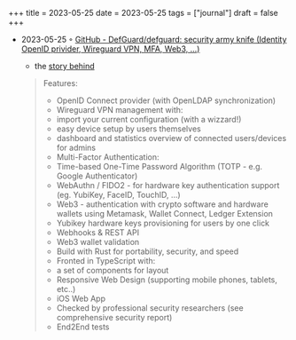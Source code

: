 +++
title = 2023-05-25
date = 2023-05-25
tags = ["journal"]
draft = false
+++

-   2023-05-25 ◦ [GitHub - DefGuard/defguard: security army knife (Identity OpenID privider, Wireguard VPN, MFA, Web3, ...)](https://github.com/DefGuard/defguard)

    -   the [story behind](https://teonite.com/blog/defguard/)

    > Features:
    >
    > -   OpenID Connect provider (with OpenLDAP synchronization)
    > -   Wireguard VPN management with:
    > -   import your current configuration (with a wizzard!)
    > -   easy device setup by users themselves
    > -   dashboard and statistics overview of connected users/devices for admins
    > -   Multi-Factor Authentication:
    > -   Time-based One-Time Password Algorithm (TOTP - e.g. Google Authenticator)
    > -   WebAuthn / FIDO2 - for hardware key authentication support (eg. YubiKey, FaceID, TouchID, ...)
    > -   Web3 - authentication with crypto software and hardware wallets using Metamask, Wallet Connect, Ledger Extension
    > -   Yubikey hardware keys provisioning for users by one click
    > -   Webhooks &amp; REST API
    > -   Web3 wallet validation
    > -   Build with Rust for portability, security, and speed
    > -   Fronted in TypeScript with:
    > -   a set of components for layout
    > -   Responsive Web Design (supporting mobile phones, tablets, etc..)
    > -   iOS Web App
    > -   Checked by professional security researchers (see comprehensive security report)
    > -   End2End tests
